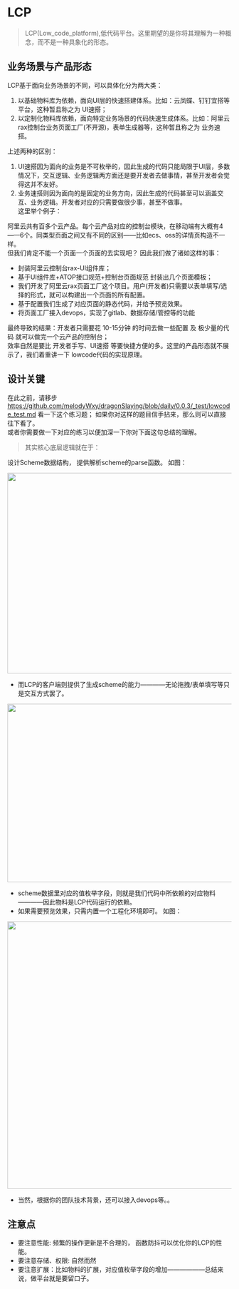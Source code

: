 <!--
 * @Author: 六弦
 * @LastEditors: 六弦
 * @Date: 2021-05-15 18:46:48
 * @LastEditTime: 2021-05-17 15:47:07
 * @FilePath: /tuya-check-server/Users/liuxian/codeAll/pub/tukong/LCP/README.md
-->


# LCP
> LCP(Low_code_platform),低代码平台。这里期望的是你将其理解为一种概念，而不是一种具象化的形态。

## 业务场景与产品形态
LCP基于面向业务场景的不同，可以具体化分为两大类：

1. 以基础物料库为依赖，面向UI层的快速搭建体系。比如：云凤蝶、钉钉宜搭等平台，这种暂且称之为 UI速搭；
2. 以定制化物料库依赖，面向特定业务场景的代码快速生成体系。比如：阿里云rax控制台业务页面工厂(不开源)，表单生成器等，这种暂且称之为 业务速搭。

上述两种的区别： 
1. UI速搭因为面向的业务是不可枚举的，因此生成的代码只能局限于UI层，多数情况下，交互逻辑、业务逻辑两方面还是要开发者去做事情，甚至开发者会觉得这并不友好。
2. 业务速搭则因为面向的是固定的业务方向，因此生成的代码甚至可以涵盖交互、业务逻辑。开发者对应的只需要做很少事，甚至不做事。<br>
这里举个例子： <br>

阿里云共有百多个云产品。每个云产品对应的控制台模块，在移动端有大概有4——6个。同类型页面之间又有不同的区别——比如ecs、oss的详情页构造不一样。<br>
但我们肯定不能一个页面一个页面的去实现吧？
因此我们做了诸如这样的事： 
+ 封装阿里云控制台rax-UI组件库；
+ 基于UI组件库+ATOP接口规范+控制台页面规范  封装出几个页面模板；
+ 我们开发了阿里云rax页面工厂这个项目。用户(开发者)只需要以表单填写/选择的形式，就可以构建出一个页面的所有配置。
+ 基于配置我们生成了对应页面的静态代码，并给予预览效果。
+ 将页面工厂接入devops，实现了gitlab、数据存储/管控等的功能

最终导致的结果：开发者只需要花 10-15分钟 的时间去做一些配置 及 极少量的代码 就可以做完一个云产品的控制台；<br>
效率自然是要比 开发者手写、UI速搭 等要快捷方便的多。这里的产品形态就不展示了，我们着重讲一下 lowcode代码的实现原理。

## 设计关键
在此之前，请移步 https://github.com/melodyWxy/dragonSlaying/blob/daily/0.0.3/_test/lowcode_test.md 看一下这个练习题；
如果你对这样的题目信手拈来，那么则可以直接往下看了。 <br>
或者你需要做一下对应的练习以便加深一下你对下面这句总结的理解。 <br>

>其实核心底层逻辑就在于： 

设计Scheme数据结构， 提供解析scheme的parse函数。
如图：

<img src="https://melodyworld.oss-cn-beijing.aliyuncs.com/headers/scheme2code1.jpg" width="700" height="450"/>

+ 而LCP的客户端则提供了生成scheme的能力————无论拖拽/表单填写等只是交互方式罢了。 

<img src="https://melodyworld.oss-cn-beijing.aliyuncs.com/headers/scheme2json2.jpg" width="800" height="400"/>

+ scheme数据里对应的值枚举字段，则就是我们代码中所依赖的对应物料————因此物料是LCP代码运行的依赖。
+ 如果需要预览效果，只需内置一个工程化环境即可。
如图：

<img src="https://melodyworld.oss-cn-beijing.aliyuncs.com/headers/scheme2jsonr.jpg" width="1000" height="600"/>

+  当然，根据你的团队技术背景，还可以接入devops等。。


## 注意点

+ 要注意性能:  频繁的操作更新是不合理的， 函数防抖可以优化你的LCP的性能。
+ 要注意存储、权限: 自然而然
+ 要注意扩展：比如物料的扩展，对应值枚举字段的增加——————总结来说，做平台就是要留口子。
